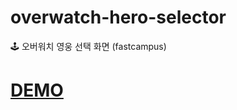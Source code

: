 # overwatch-hero-selector
🕹 오버워치 영웅 선택 화면 (fastcampus)
<h1><a href="https://adoring-feynman-240377.netlify.app">DEMO</a></h1>
